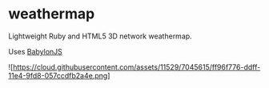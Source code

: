 weathermap
==========

Lightweight Ruby and HTML5 3D network weathermap.

Uses [BabylonJS](http://babylonjs.com/)

![https://cloud.githubusercontent.com/assets/11529/7045615/ff96f776-ddff-11e4-9fd8-057ccdfb2a4e.png]
